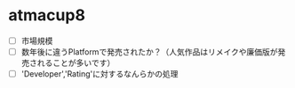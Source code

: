 # atmacup8

- [ ] 市場規模
- [ ] 数年後に違うPlatformで発売されたか？（人気作品はリメイクや廉価版が発売されることが多いです）
- [ ] 'Developer','Rating'に対するなんらかの処理